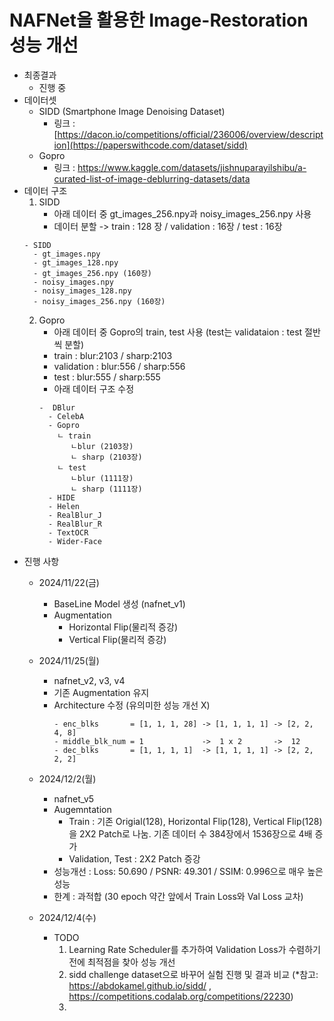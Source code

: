 ﻿# NAFNet을 활용한 Image-Restoration 성능 개선

 
* 최종결과
  - 진행 중 
* 데이터셋
  - SIDD (Smartphone Image Denoising Dataset)
    - 링크 : [https://dacon.io/competitions/official/236006/overview/description](https://paperswithcode.com/dataset/sidd)
  - Gopro
    - 링크 : https://www.kaggle.com/datasets/jishnuparayilshibu/a-curated-list-of-image-deblurring-datasets/data
* 데이터 구조
  1. SIDD
     - 아래 데이터 중 gt_images_256.npy과 noisy_images_256.npy 사용
      - 데이터 분할 -> train : 128 장 / validation : 16장 / test : 16장
    ```
    - SIDD
      - gt_images.npy
      - gt_images_128.npy
      - gt_images_256.npy (160장)
      - noisy_images.npy
      - noisy_images_128.npy
      - noisy_images_256.npy (160장)
    ```
  2. Gopro
     - 아래 데이터 중 Gopro의 train, test 사용 (test는 validataion : test 절반씩 분할)
      - train :  blur:2103 / sharp:2103
      - validation : blur:556 / sharp:556
      - test : blur:555 / sharp:555
     - 아래 데이터 구조 수정
      ```
      -  DBlur
        - CelebA
        - Gopro
          ㄴ train
             ㄴblur (2103장)
             ㄴ sharp (2103장)
          ㄴ test
             ㄴblur (1111장)
             ㄴ sharp (1111장)
        - HIDE
        - Helen
        - RealBlur_J
        - RealBlur_R
        - TextOCR
        - Wider-Face
      ```
* 진행 사항
  - 2024/11/22(금)
    - BaseLine Model 생성 (nafnet_v1)
    - Augmentation
      - Horizontal Flip(물리적 증강)
      - Vertical Flip(물리적 증강)
        
  - 2024/11/25(월)
    - nafnet_v2, v3, v4
    - 기존 Augmentation 유지
    - Architecture 수정 (유의미한 성능 개선 X)
      ```
      - enc_blks       = [1, 1, 1, 28] -> [1, 1, 1, 1] -> [2, 2, 4, 8] 
      - middle_blk_num = 1             ->  1 x 2       ->  12
      - dec_blks       = [1, 1, 1, 1]  -> [1, 1, 1, 1] -> [2, 2, 2, 2]
      ```  
  - 2024/12/2(월)
    - nafnet_v5
    - Augemntation
        - Train : 기존 Origial(128), Horizontal Flip(128), Vertical Flip(128)을 2X2 Patch로 나눔. 기존 데이터 수 384장에서 1536장으로 4배 증가
        - Validation, Test : 2X2 Patch 증강
    - 성능개선 : Loss: 50.690 / PSNR: 49.301 / SSIM: 0.996으로 매우 높은 성능 
    - 한계 : 과적합 (30 epoch 약간 앞에서 Train Loss와 Val Loss 교차)

  - 2024/12/4(수)
    - TODO 
      1. Learning Rate Scheduler를 추가하여 Validation Loss가 수렴하기 전에 최적점을 찾아 성능 개선
      2. sidd challenge dataset으로 바꾸어 실험 진행 및 결과 비교 (*참고: https://abdokamel.github.io/sidd/ , https://competitions.codalab.org/competitions/22230)
      3. 

